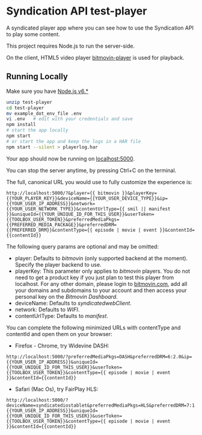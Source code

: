 # Syndication API test-player

A syndicated player app where you can see how to use the Syndication API to play some content.

This project requires Node.js to run the server-side.

On the client, HTML5 video player [bitmovin-player](https://bitmovin.com/video-player/) is used for playback.

## Running Locally

Make sure you have [Node.js v6.*](http://nodejs.org/)

```sh
unzip test-player
cd test-player
mv example_dot_env_file .env
vi .env   # edit with your credentials and save
npm install
# start the app locally
npm start
# or start the app and keep the logs in a HAR file
npm start --silent > playerlog.har
```

Your app should now be running on [localhost:5000](http://localhost:5000/).

You can stop the server anytime, by pressing Ctrl+C on the terminal.

The full, canonical URL you would use to fully customize the experience is:
```
http://localhost:5000/?&player={{ bitmovin }}&playerKey={{YOUR_PLAYER_KEY}}&deviceName={{YOUR_USER_DEVICE_TYPE}}&ip={{YOUR_USER_IP_ADDRESS}}&network={{YOUR_USER_NETWORK_TYPE}}&contentUrlType={{ smil || manifest }}&uniqueId={{YOUR_UNIQUE_ID_FOR_THIS_USER}}&userToken={{TOOLBOX_USER_TOKEN}}&preferredMediaPkgs={{PREFERRED_MEDIA_PACKAGE}}&preferredDRM={{PREFERRED_DRM}}&contentType={{ episode | movie | event }}&contentId={{contentId}}
```

The following query params are optional and may be omitted:

- player: Defaults to *bitmovin* (only supported backend at the moment). Specify the player backend to use.
- playerKey: This parameter only applies to *bitmovin* players. You do not need to get a product key if you just plan to test this player from localhost. For any other domain, please login to [bitmovin.com](https://bitmovin.com), add all your domains and subdomains to your account and then access your personal key on the *Bitmovin Dashboard*.
- deviceName: Defaults to *syndicatedwebClient*.
- network: Defaults to *WIFI*.
- contentUrlType: Defaults to *manifest*.

You can complete the following minimized URLs with contentType and contentId and open them on your browser:

* Firefox - Chrome, try Widevine DASH:
```
http://localhost:5000/?preferredMediaPkgs=DASH&preferredDRM=6:2.0&ip={{YOUR_USER_IP_ADDRESS}}&uniqueId={{YOUR_UNIQUE_ID_FOR_THIS_USER}}&userToken={{TOOLBOX_USER_TOKEN}}&contentType={{ episode | movie | event }}&contentId={{contentId}}
```

* Safari (Mac Os), try FairPlay HLS:
```
http://localhost:5000/?deviceName=syndicatediostablet&preferredMediaPkgs=HLS&preferredDRM=7:1.0&ip={{YOUR_USER_IP_ADDRESS}}&uniqueId={{YOUR_UNIQUE_ID_FOR_THIS_USER}}&userToken={{TOOLBOX_USER_TOKEN}}&contentType={{ episode | movie | event }}&contentId={{contentId}}
```
